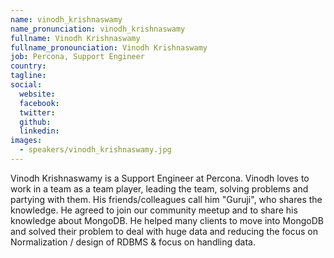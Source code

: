 ```yaml
---
name: vinodh_krishnaswamy
name_pronunciation: vinodh_krishnaswamy
fullname: Vinodh Krishnaswamy
fullname_pronounciation: Vinodh Krishnaswamy
job: Percona, Support Engineer
country: 
tagline: 
social:
  website: 
  facebook:
  twitter:
  github: 
  linkedin: 
images:
  - speakers/vinodh_krishnaswamy.jpg
---
```


Vinodh Krishnaswamy is a Support Engineer at Percona.
Vinodh loves to work in a team as a team player, leading the team, solving problems and partying with them. His friends/colleagues call him "Guruji", who shares the knowledge. He agreed to join our community meetup and to share his knowledge about MongoDB. He helped many clients to move into MongoDB and solved their problem to deal with huge data and reducing the focus on Normalization / design of RDBMS & focus on handling data.